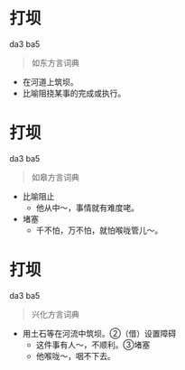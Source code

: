 # 打坝
da3 ba5
> 如东方言词典
- 在河道上筑坝。
- 比喻阻挠某事的完成或执行。

# 打坝
da3 ba5
> 如皋方言词典
- 比喻阻止
  - 他从中～，事情就有难度咾。
- 堵塞
  - 千不怕，万不怕，就怕喉咙管儿～。

# 打坝
da3 ba5
> 兴化方言词典
- 用土石等在河流中筑坝。②（借）设置障碍
  - 这件事有人～，不顺利。③堵塞
  - 他喉咙～，咽不下去。
